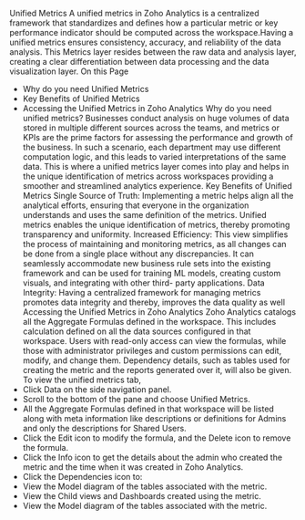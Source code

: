 Unified Metrics
A unified metrics in Zoho Analytics is a centralized framework that standardizes and defines how a particular metric or key performance indicator should be computed across the workspace.Having a unified metrics ensures consistency, accuracy, and reliability of the data analysis. This Metrics layer resides between the raw data and analysis layer, creating a clear differentiation between data processing and the data visualization layer.
On this Page
- Why do you need Unified Metrics
- Key Benefits of Unified Metrics
- Accessing the Unified Metrics in Zoho Analytics
Why do you need unified metrics?
Businesses conduct analysis on huge volumes of data stored in multiple different sources across the teams, and metrics or KPIs are the prime factors for assessing the performance and growth of the business. In such a scenario, each department may use different computation logic, and this leads to varied interpretations of the same data. This is where a unified metrics layer comes into play and helps in the unique identification of metrics across workspaces providing a smoother and streamlined analytics experience.
Key Benefits of Unified Metrics
Single Source of Truth: Implementing a metric helps align all the analytical efforts, ensuring that everyone in the organization understands and uses the same definition of the metrics. Unified metrics enables the unique identification of metrics, thereby promoting transparency and uniformity.
Increased Efficiency: This view simplifies the process of maintaining and monitoring metrics, as all changes can be done from a single place without any discrepancies. It can seamlessly accommodate new business rule sets into the existing framework and can be used for training ML models, creating custom visuals, and integrating with other third- party applications.
Data Integrity: Having a centralized framework for managing metrics promotes data integrity and thereby, improves the data quality as well
Accessing the Unified Metrics in Zoho Analytics
Zoho Analytics catalogs all the Aggregate Formulas defined in the workspace. This includes calculation defined on all the data sources configured in that workspace. Users with read-only access can view the formulas, while those with administrator privileges and custom permissions can edit, modify, and change them. Dependency details, such as tables used for creating the metric and the reports generated over it, will also be given.
To view the unified metrics tab,
- Click Data on the side navigation panel.
- Scroll to the bottom of the pane and choose Unified Metrics.
- All the Aggregate Formulas defined in that workspace will be listed along with meta information like descriptions or definitions for Admins and only the descriptions for Shared Users.
- Click the Edit icon to modify the formula, and the Delete icon to remove the formula.
- Click the Info icon to get the details about the admin who created the metric and the time when it was created in Zoho Analytics.
- Click the Dependencies icon to:
- View the Model diagram of the tables associated with the metric.
- View the Child views and Dashboards created using the metric.
- View the Model diagram of the tables associated with the metric.